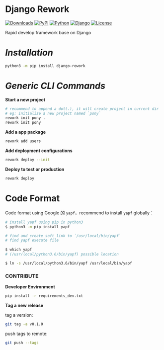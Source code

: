 # Django Rework

[![Downloads](https://pepy.tech/badge/django-rework)](https://pepy.tech/project/django-rework)
[![PyPI](https://img.shields.io/pypi/v/django-rework)](https://pypi.org/project/django-rework/)
[![Python](https://img.shields.io/pypi/pyversions/django)](https://www.python.org)
[![Django](https://img.shields.io/pypi/djversions/django-rework)](https://www.djangoproject.com)
[![License](https://img.shields.io/pypi/l/django-rework)](https://opensource.org/licenses/MIT)

Rapid develop framework base on Django

# _Installation_

```bash
python3 -m pip install django-rework
```

# _Generic CLI Commands_

**Start a new project**

```bash
# recommend to append a dot(.), it will create project in current dir
# eg: initialize a new project named `pony`
rework init pony . 
rework init pony
```

**Add a app package**

```bash
rework add users
```

**Add deployment configurations**

```bash
rework deploy --init
```

**Deploy to test or production**

```bash
rework deploy
```

# Code Format

Code format using Google 的 `yapf`，recommend to install `yapf` globally：
```bash
# install yapf using pip in python3
$ python3 -m pip install yapf

# find and create soft link to `/usr/local/bin/yapf`
# find yapf execute file 
 
$ which yapf
# (/usr/local/python3.6/bin/yapf) possible location

$ ln -s /usr/local/python3.6/bin/yapf /usr/local/bin/yapf
```

### CONTRIBUTE

**Developer Environment**

```bash
pip install -r requirements_dev.txt
``` 


**Tag a new release**

tag a version:

```bash
git tag -a v0.1.0
```

push tags to remote:

```bash
git push --tags
```
